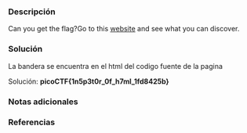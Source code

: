 
### Descripción 
Can you get the flag?Go to this [website](http://saturn.picoctf.net:65268/) and see what you can discover.
### Solución
La bandera se encuentra en el html del codigo fuente de la pagina 

Solución: **picoCTF{1n5p3t0r_0f_h7ml_1fd8425b}**
### Notas adicionales


### Referencias 

